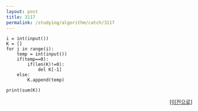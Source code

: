 ```yaml
---
layout: post
title: 3117
permalink: /studying/algorithm/catch/3117
---
```


```
i = int(input())
K = []
for j in range(i):
    temp = int(input())
    if(temp==0):
        if(len(K)!=0):
            del K[-1]
    else:
        K.append(temp)
        
print(sum(K))

```
  
    
    
<div style="text-align: right"> <a href = 'https://namhyo01.github.io/studying/algorithm/catch'> [이전으로] </a> </div>
